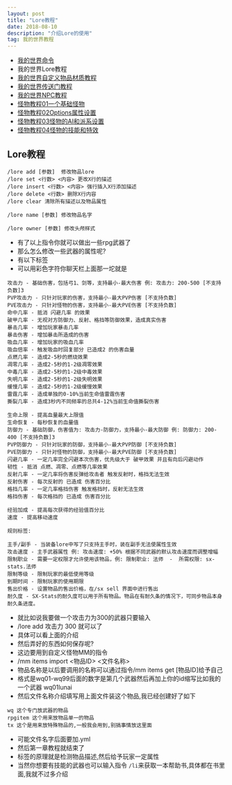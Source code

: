 ```yaml
---
layout: post
title: "Lore教程"
date: 2018-08-10
description: "介绍Lore的使用"
tag: 我的世界教程
---
```


* [我的世界命令](https://www.thelunai.ml/2018/08/MC/)
* 我的世界Lore教程
* [我的世界自定义物品材质教程](https://www.thelunai.ml/2018/08/ServerResourcePacks/)
* [我的世界传送门教程](https://www.thelunai.ml/2018/08/csm/)
* [我的世界NPC教程](https://www.thelunai.ml/2018/08/NPC/)
* [怪物教程01一个基础怪物](https://www.thelunai.ml/2018/08/gw01/)
* [怪物教程02Options属性设置](https://www.thelunai.ml/2018/08/gw02/)
* [怪物教程03怪物的AI和派系设置](https://www.thelunai.ml/2018/08/gw03/)
* [怪物教程04怪物的技能和特效](https://www.thelunai.ml/2018/08/gw04/)


## Lore教程

```
/lore add [参数]  修改物品lore
/lore set <行数> <内容> 更改X行的描述
/lore insert <行数> <内容> 强行插入X行添加描述
/lore delete <行数> 删除X行内容
/lore clear 清除所有描述以及物品属性

/lore name [参数] 修改物品名字

/lore owner [参数] 修改头颅样式
```

* 有了以上指令你就可以做出一些rpg武器了
* 那么怎么修改一些武器的属性呢?
* 有以下标签
* 可以用彩色字符你聊天栏上面那一坨就是


```
攻击力 - 基础伤害，包括弓1、剑等，支持最小-最大伤害 例: 攻击力: 200-500 [不支持负数]3
PVP攻击力 - 只针对玩家的伤害，支持最小-最大PVP伤害 [不支持负数]
PVE攻击力 - 只针对怪物的伤害，支持最小-最大PVE伤害 [不支持负数]
命中几率 - 抵消 闪避几率 的效果
破甲几率 - 无视对方防御力、反射、格挡等防御效果，造成真实伤害
暴击几率 - 增加玩家暴击几率
暴击伤害 - 增加暴击所造成的伤害
吸血几率 - 增加玩家的吸血几率
吸血倍率 - 触发吸血时回复部分 已造成2 的伤害血量
点燃几率 - 造成2-5秒的燃烧效果
凋零几率 - 造成2-5秒的1-2级凋零效果
中毒几率 - 造成2-5秒的1-2级中毒效果
失明几率 - 造成2-5秒的1-2级失明效果
缓慢几率 - 造成2-5秒的1-2级缓慢效果
雷霆几率 - 造成单独的0-10%当前生命值雷霆伤害
撕裂几率 - 造成3秒内不同频率的总共4-12%当前生命值撕裂伤害

生命上限 - 提高血量最大上限值
生命恢复 - 每秒恢复的血量值
防御力 - 基础防御，伤害值为: 攻击力-防御力，支持最小-最大防御 例: 防御力: 200-400 [不支持负数]3
PVP防御力 - 只针对玩家的防御，支持最小-最大PVP防御 [不支持负数]
PVE防御力 - 只针对怪物的防御，支持最小-最大PVE防御 [不支持负数]
闪避几率 - 一定几率完全闪避本次伤害，优先级大于 破甲效果 并且有向后闪避动作
韧性 - 抵消 点燃、凋零、点燃等几率效果
反射几率 - 一定几率将伤害反弹给攻击者 触发反射时，格挡无法生效
反射伤害 - 每次反射的 已造成 伤害百分比
格挡几率 - 一定几率格挡伤害 触发格挡时，反射无法生效
格挡伤害 - 每次格挡的 已造成 伤害百分比

经验加成 - 提高每次获得的经验值百分比
速度 - 提高移动速度

规则标签:

主手/副手 - 当装备lore中写了只支持主手时，装在副手无法使属性生效
攻击速度 - 主手武器属性 例: 攻击速度: +50% 根据不同武器的默认攻击速度而调整增幅
限制职业 - 需要一定权限才允许使用该物品，例: 限制职业: 法师  -  所需权限: sx-stats.法师
限制等级 - 限制玩家的最低使用等级
到期时间 - 限制玩家的使用期限
售出价格 - 设置物品的售出价格，在/sx sell 界面中进行售出
耐久度 - SX-Stats的耐久度可以用于所有物品。物品在有耐久条的情况下，可同步物品本身耐久条进度。
```
* 就比如说我要做一个攻击力为300的武器只要输入
* /lore add 攻击力 300 就可以了
* 具体可以看上面的介绍
* 然后弄好的东西如何保存呢?
* 这边要用到自定义怪物MM的指令
* /mm items import <物品ID> <文件名称>
* 物品名称是以后要调用的名称可以通过指令/mm items get [物品ID]给予自己
* 格式是wq01-wq99后面的数字是第几个武器然后再加上你的id缩写比如我的一个武器 wq01lunai
* 然后文件名称介绍填写用上面文件装这个物品,我已经创建好了如下

```
wq 这个专门放武器的物品
rpgitem 这个用来放物品单一的物品
tx 这个是用来放特殊物品的,一般我会用到,别搞事情放这里面
```

* 可能文件名字后面要加.yml
* 然后第一章教程就结束了
* 标签的原理就是检测物品描述,然后给予玩家一定属性
* 当然你想要有技能的武器也可以输入指令 `/li`来获取一本帮助书,具体都在书里面,我就不过多介绍